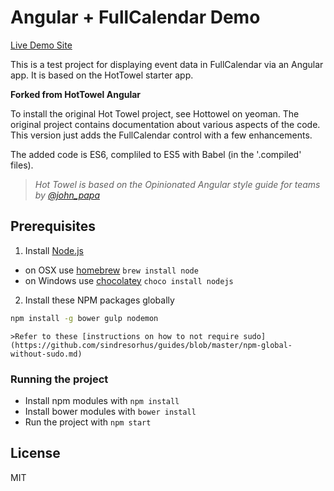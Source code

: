 # Angular + FullCalendar Demo

[Live Demo Site](https://safe-retreat-49267.herokuapp.com/)

This is a test project for displaying event data in FullCalendar via an Angular app. It is based
on the HotTowel starter app.


**Forked from HotTowel Angular**

To install the original Hot Towel project, see Hottowel on yeoman. The original project contains
documentation about various aspects of the code. This version just adds the FullCalendar control
with a few enhancements.

The added code is ES6, compliled to ES5 with Babel (in the '.compiled' files).

>*Hot Towel is based on the Opinionated Angular style guide for teams by [@john_papa](//twitter.com/john_papa)*



## Prerequisites

1. Install [Node.js](http://nodejs.org)
 - on OSX use [homebrew](http://brew.sh) `brew install node`
 - on Windows use [chocolatey](https://chocolatey.org/) `choco install nodejs`

2. Install these NPM packages globally

```bash
npm install -g bower gulp nodemon
```

    >Refer to these [instructions on how to not require sudo](https://github.com/sindresorhus/guides/blob/master/npm-global-without-sudo.md)



### Running the project
 - Install npm modules with `npm install`
 - Install bower modules with `bower install`
 - Run the project with `npm start`


## License

MIT
